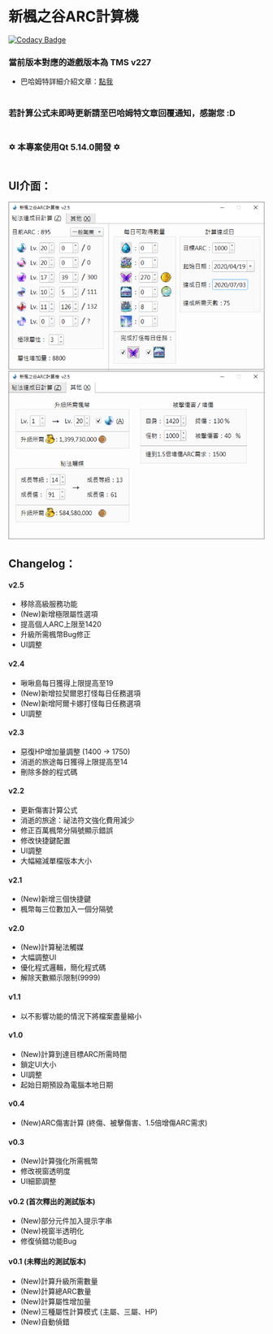 新楓之谷ARC計算機
=====

[![Codacy Badge](https://api.codacy.com/project/badge/Grade/020d720a719a400082f1ef7b1d1aa39e)](https://www.codacy.com/app/WhatTheBlock/MapleStory-ARC-Calculator?utm_source=github.com&amp;utm_medium=referral&amp;utm_content=WhatTheBlock/MapleStory-ARC-Calculator&amp;utm_campaign=Badge_Grade)

### 當前版本對應的遊戲版本為 TMS v227

- 巴哈姆特詳細介紹文章：[點我](https://forum.gamer.com.tw/C.php?bsn=7650&snA=1000541) <br><br>

### 若計算公式未即時更新請至巴哈姆特文章回覆通知，感謝您 :D <br><br>

### ✡  本專案使用Qt 5.14.0開發  ✡ <br><br>

UI介面：
----
![ui_1.png](/ui_1.png)
![ui_2.png](/ui_2.png) 

Changelog：
----
#### v2.5
 - 移除高級服務功能
 - (New)新增極限屬性選項
 - 提高個人ARC上限至1420
 - 升級所需楓幣Bug修正
 - UI調整

#### v2.4
 - 啾啾島每日獲得上限提高至19
 - (New)新增拉契爾恩打怪每日任務選項
 - (New)新增阿爾卡娜打怪每日任務選項
 - UI調整

#### v2.3
 - 惡復HP增加量調整 (1400 → 1750)
 - 消逝的旅途每日獲得上限提高至14
 - 刪除多餘的程式碼

#### v2.2
 - 更新傷害計算公式
 - 消逝的旅途：祕法符文強化費用減少
 - 修正百萬楓幣分隔號顯示錯誤
 - 修改快捷鍵配置
 - UI調整
 - 大幅縮減單檔版本大小

#### v2.1
 - (New)新增三個快捷鍵
 - 楓幣每三位數加入一個分隔號

#### v2.0
 - (New)計算秘法觸媒
 - 大幅調整UI
 - 優化程式邏輯，簡化程式碼
 - 解除天數顯示限制(9999)

#### v1.1
 - 以不影響功能的情況下將檔案盡量縮小

#### v1.0
 - (New)計算到達目標ARC所需時間
 - 鎖定UI大小
 - UI調整
 - 起始日期預設為電腦本地日期

#### v0.4
 - (New)ARC傷害計算 (終傷、被擊傷害、1.5倍增傷ARC需求)

#### v0.3
 - (New)計算強化所需楓幣
 - 修改視窗透明度
 - UI細節調整
 
#### v0.2 (首次釋出的測試版本)
 - (New)部分元件加入提示字串
 - (New)視窗半透明化
 - 修復偵錯功能Bug
 
#### v0.1 (未釋出的測試版本)
 - (New)計算升級所需數量
 - (New)計算總ARC數量
 - (New)計算屬性增加量
 - (New)三種屬性計算模式 (主屬、三屬、HP)
 - (New)自動偵錯
